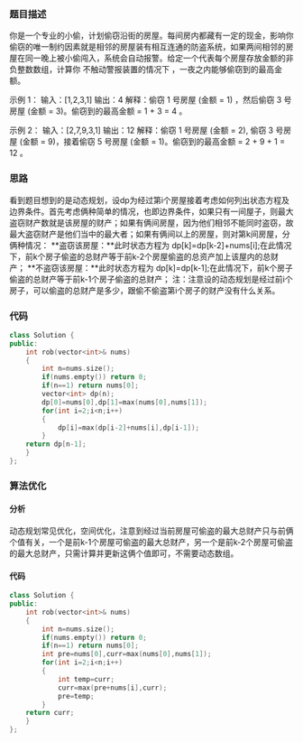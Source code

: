 ### 题目描述

你是一个专业的小偷，计划偷窃沿街的房屋。每间房内都藏有一定的现金，影响你偷窃的唯一制约因素就是相邻的房屋装有相互连通的防盗系统，如果两间相邻的房屋在同一晚上被小偷闯入，系统会自动报警。给定一个代表每个房屋存放金额的非负整数数组，计算你 不触动警报装置的情况下 ，一夜之内能够偷窃到的最高金额。

示例 1：
输入：[1,2,3,1]
输出：4
解释：偷窃 1 号房屋 (金额 = 1) ，然后偷窃 3 号房屋 (金额 = 3)。偷窃到的最高金额 = 1 + 3 = 4 。

示例 2：
输入：[2,7,9,3,1]
输出：12
解释：偷窃 1 号房屋 (金额 = 2), 偷窃 3 号房屋 (金额 = 9)，接着偷窃 5 号房屋 (金额 = 1)。偷窃到的最高金额 = 2 + 9 + 1 = 12 。

### 思路

看到题目想到的是动态规划，设dp为经过第i个房屋接着考虑如何列出状态方程及边界条件。首先考虑俩种简单的情况，也即边界条件，如果只有一间屋子，则最大盗窃财产数就是该房屋的财产；如果有俩间房屋，因为他们相邻不能同时盗窃，故最大盗窃财产是他们当中的最大者；如果有俩间以上的房屋，则对第k间房屋，分俩种情况：
**盗窃该房屋：**此时状态方程为 dp[k]=dp[k-2]+nums[i];在此情况下，前k个房子偷盗的总财产等于前k-2个房屋偷盗的总资产加上该屋内的总财产；
**不盗窃该房屋：**此时状态方程为 dp[k]=dp[k-1];在此情况下，前k个房子偷盗的总财产等于前k-1个房子偷盗的总财产；
注：注意设的动态规划是经过前i个房子，可以偷盗的总财产是多少，跟偷不偷盗第i个房子的财产没有什么关系。

### 代码

```c++
class Solution {
public:
    int rob(vector<int>& nums)
    {
        int n=nums.size();
        if(nums.empty()) return 0;
        if(n==1) return nums[0];
        vector<int> dp(n);
        dp[0]=nums[0],dp[1]=max(nums[0],nums[1]);
        for(int i=2;i<n;i++)
        {
            dp[i]=max(dp[i-2]+nums[i],dp[i-1]);
        }
    return dp[n-1];
    }
};
```

### 算法优化

#### 分析

动态规划常见优化，空间优化，注意到经过当前房屋可偷盗的最大总财产只与前俩个值有关，一个是前k-1个房屋可偷盗的最大总财产，另一个是前k-2个房屋可偷盗的最大总财产，只需计算并更新这俩个值即可，不需要动态数组。

#### 代码

```c++
class Solution {
public:
    int rob(vector<int>& nums) 
    {
        int n=nums.size();
        if(nums.empty()) return 0;
        if(n==1) return nums[0];
        int pre=nums[0],curr=max(nums[0],nums[1]);
        for(int i=2;i<n;i++)
        {
            int temp=curr;
            curr=max(pre+nums[i],curr);
            pre=temp;
        }
    return curr;
    }
};
```

